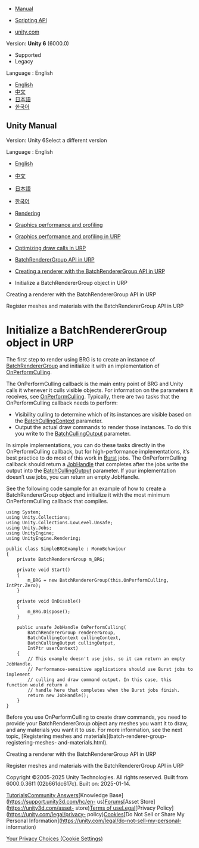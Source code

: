 [](https://docs.unity3d.com)

  * [Manual](../Manual/index.html)
  * [Scripting API](../ScriptReference/index.html)

  * [unity.com](https://unity.com/)

Version: **Unity 6** (6000.0)

  * Supported
  * Legacy

Language : English

  * [English](/Manual/batch-renderer-group-initializing.html)
  * [中文](/cn/current/Manual/batch-renderer-group-initializing.html)
  * [日本語](/ja/current/Manual/batch-renderer-group-initializing.html)
  * [한국어](/kr/current/Manual/batch-renderer-group-initializing.html)

[](https://docs.unity3d.com)

## Unity Manual

Version: Unity 6Select a different version

Language : English

  * [English](/Manual/batch-renderer-group-initializing.html)
  * [中文](/cn/current/Manual/batch-renderer-group-initializing.html)
  * [日本語](/ja/current/Manual/batch-renderer-group-initializing.html)
  * [한국어](/kr/current/Manual/batch-renderer-group-initializing.html)

  * [Rendering](rendering-and-post-processing.html)
  * [Graphics performance and profiling](graphics-performance-profiling.html)
  * [Graphics performance and profiling in URP](graphics-performance-and-profiling-in-urp.html)
  * [Optimizing draw calls in URP](reduce-draw-calls-landing-urp.html)
  * [BatchRendererGroup API in URP](batch-renderer-group.html)
  * [Creating a renderer with the BatchRendererGroup API in URP](batch-renderer-group-creating-a-renderer.html)
  * Initialize a BatchRendererGroup object in URP

[](batch-renderer-group-creating-a-renderer.html)

Creating a renderer with the BatchRendererGroup API in URP

[](batch-renderer-group-registering-meshes-and-materials.html)

Register meshes and materials with the BatchRendererGroup API in URP

# Initialize a BatchRendererGroup object in URP

The first step to render using BRG is to create an instance of
[BatchRendererGroup](../ScriptReference/Rendering.BatchRendererGroup.html) and
initialize it with an implementation of
[OnPerformCulling](../ScriptReference/Rendering.BatchRendererGroup.OnPerformCulling.html).

The OnPerformCulling callback is the main entry point of BRG and Unity calls
it whenever it culls visible objects. For information on the parameters it
receives, see
[OnPerformCulling](../ScriptReference/Rendering.BatchRendererGroup.OnPerformCulling.html).
Typically, there are two tasks that the OnPerformCulling callback needs to
perform:

  * Visibility culling to determine which of its instances are visible based on the [BatchCullingContext](../ScriptReference/Rendering.BatchCullingContext.html) parameter.
  * Output the actual draw commands to render those instances. To do this you write to the [BatchCullingOutput](../ScriptReference/Rendering.BatchCullingOutput.html) parameter.

In simple implementations, you can do these tasks directly in the
OnPerformCulling callback, but for high-performance implementations, it’s best
practice to do most of this work in
[Burst](https://docs.unity3d.com/Packages/com.unity.burst@latest) jobs. The
OnPerformCulling callback should return a
[JobHandle](../ScriptReference/Unity.Jobs.JobHandle.html) that completes after
the jobs write the output into the
[BatchCullingOutput](../ScriptReference/Rendering.BatchCullingOutput.html)
parameter. If your implementation doesn’t use jobs, you can return an empty
JobHandle.

See the following code sample for an example of how to create a
BatchRendererGroup object and initialize it with the most minimum
OnPerformCulling callback that compiles.

    
    
    using System;
    using Unity.Collections;
    using Unity.Collections.LowLevel.Unsafe;
    using Unity.Jobs;
    using UnityEngine;
    using UnityEngine.Rendering;
    
    public class SimpleBRGExample : MonoBehaviour
    {
        private BatchRendererGroup m_BRG;
    
        private void Start()
        {
            m_BRG = new BatchRendererGroup(this.OnPerformCulling, IntPtr.Zero);
        }
    
        private void OnDisable()
        {
            m_BRG.Dispose();
        }
    
        public unsafe JobHandle OnPerformCulling(
            BatchRendererGroup rendererGroup,
            BatchCullingContext cullingContext,
            BatchCullingOutput cullingOutput,
            IntPtr userContext)
        {
            // This example doesn't use jobs, so it can return an empty JobHandle.
            // Performance-sensitive applications should use Burst jobs to implement
            // culling and draw command output. In this case, this function would return a
            // handle here that completes when the Burst jobs finish.
            return new JobHandle();
        }
    }
    

Before you use OnPerformCulling to create draw commands, you need to provide
your BatchRendererGroup object any meshes you want it to draw, and any
materials you want it to use. For more information, see the next topic,
[Registering meshes and materials](batch-renderer-group-registering-meshes-
and-materials.html).

[](batch-renderer-group-creating-a-renderer.html)

Creating a renderer with the BatchRendererGroup API in URP

[](batch-renderer-group-registering-meshes-and-materials.html)

Register meshes and materials with the BatchRendererGroup API in URP

Copyright ©2005-2025 Unity Technologies. All rights reserved. Built from
6000.0.36f1 (02b661dc617c). Built on: 2025-01-14.

[Tutorials](https://learn.unity.com/)[Community
Answers](https://answers.unity3d.com)[Knowledge
Base](https://support.unity3d.com/hc/en-
us)[Forums](https://forum.unity3d.com)[Asset Store](https://unity3d.com/asset-
store)[Terms of
use](https://docs.unity3d.com/Manual/TermsOfUse.html)[Legal](https://unity.com/legal)[Privacy
Policy](https://unity.com/legal/privacy-
policy)[Cookies](https://unity.com/legal/cookie-policy)[Do Not Sell or Share
My Personal Information](https://unity.com/legal/do-not-sell-my-personal-
information)

[Your Privacy Choices (Cookie Settings)](javascript:void\(0\);)

